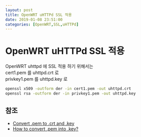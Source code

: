 ```yaml
---
layout: post
title: OpenWRT uHTTPd SSL 적용
date: 2019-01-08 23:51:00
categories: [OpenWRT,SSL,uHTTPd]
---
```


# OpenWRT uHTTPd SSL 적용

OpenWRT uhttpd 에 SSL 적용 하기 위해서는  
cert1.pem 를 uhttpd.crt 로  
privkey1.pem 를 uhttpd.key 로  

```bash
openssl x509 -outform der -in cert1.pem -out uhttpd.crt
openssl rsa -outform der -in privkey1.pem -out uhttpd.key
```

## 참조
- [Convert .pem to .crt and .key](https://stackoverflow.com/questions/13732826/convert-pem-to-crt-and-key)
- [How to convert .pem into .key?](https://stackoverflow.com/questions/19979171/how-to-convert-pem-into-key)
